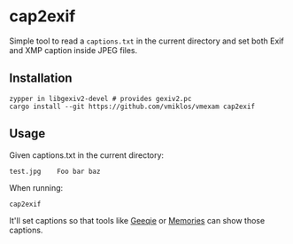 # cap2exif

Simple tool to read a `captions.txt` in the current directory and set both Exif and XMP caption
inside JPEG files.

## Installation

```
zypper in libgexiv2-devel # provides gexiv2.pc
cargo install --git https://github.com/vmiklos/vmexam cap2exif
```

## Usage

Given captions.txt in the current directory:

```
test.jpg	Foo bar baz
```

When running:

```
cap2exif
```

It'll set captions so that tools like [Geeqie](https://www.geeqie.org/) or
[Memories](https://github.com/pulsejet/memories) can show those captions.
